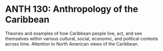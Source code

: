 # ANTH 130: Anthropology of the Caribbean

Theories and examples of how Caribbean people live, act, and see themselves within various cultural, social, economic, and political contexts across time. Attention to North American views of the Caribbean.